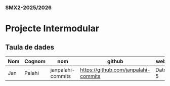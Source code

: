 ### SMX2-2025/2026


# Projecte Intermodular


## Taula de dades


|    Nom    |  Cognom   |        nom        |  github   |    web    |    web    |
|-----------|-----------|-------------------|-----------|-----------|-----------|
| Jan       |  Palahi   | janpalahi-commits | https://github.com/janpalahi-commits    | Dato 5    | Dato 6    |



